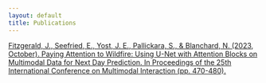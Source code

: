 ```yaml
---
layout: default
title: Publications
---
```


<a href="https://dl.acm.org/doi/abs/10.1145/3577190.3614116">Fitzgerald, J., Seefried, E., Yost, J. E., Pallickara, S., & Blanchard, N. (2023, October). Paying Attention to Wildfire: Using U-Net with Attention Blocks on Multimodal Data for Next Day Prediction. In Proceedings of the 25th International Conference on Multimodal Interaction (pp. 470-480).</a>


